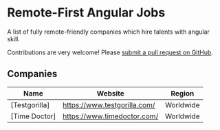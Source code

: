 # Remote-First Angular Jobs

A list of fully remote-friendly companies which hire talents with angular skill.

Contributions are very welcome! Please
[submit a pull request on GitHub](https://github.com/sacgrover/remote-first-angular-jobs/blob/master/README.md).

## Companies

Name | Website | Region
------------ | ------- | -------
[Testgorilla] | https://www.testgorilla.com/ | Worldwide
[Time Doctor] | https://www.timedoctor.com/ | Worldwide
